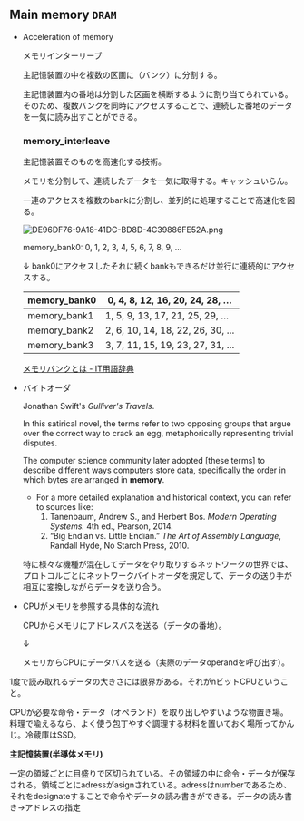 ## Main memory `DRAM`

- Acceleration of memory
    
    メモリインターリーブ
    
    主記憶装置の中を複数の区画に（バンク）に分割する。
    
    主記憶装置内の番地は分割した区画を横断するように割り当てられている。そのため、複数バンクを同時にアクセスすることで、連続した番地のデータを一気に読み出すことができる。
    
    ### memory_interleave
    
    主記憶装置そのものを高速化する技術。
    
    メモリを分割して、連続したデータを一気に取得する。キャッシュいらん。
    
    一連のアクセスを複数のbankに分割し、並列的に処理することで高速化を図る。
    
    ![DE96DF76-9A18-41DC-BD8D-4C39886FE52A.png](https://prod-files-secure.s3.us-west-2.amazonaws.com/d36be01f-c315-4c3e-890b-9b2043984cc4/1f43e828-42af-4afb-8baa-d0575175e8e6/DE96DF76-9A18-41DC-BD8D-4C39886FE52A.png)
    
    memory_bank0: 0, 1, 2, 3, 4, 5, 6, 7, 8, 9, …
    
    ↓ bank0にアクセスしたそれに続くbankもできるだけ並行に連続的にアクセスする。
    
    | memory_bank0 | 0, 4, 8, 12, 16, 20, 24, 28, … |
    | --- | --- |
    | memory_bank1 | 1, 5, 9, 13, 17, 21, 25, 29, … |
    | memory_bank2 | 2, 6, 10, 14, 18, 22, 26, 30, … |
    | memory_bank3 | 3, 7, 11, 15, 19, 23, 27, 31, … |
    
    [メモリバンクとは - IT用語辞典](https://e-words.jp/w/メモリバンク.html#:~:text=メモリバンクとは、コンピュータ,されることが多い%E3%80%82)
    
- バイトオーダ
    
    Jonathan Swift's *Gulliver's Travels*.
    
    In this satirical novel, the terms refer to two opposing groups that argue over the correct way to crack an egg, metaphorically representing trivial disputes.
    
    The computer science community later adopted [these terms] to describe different ways computers store data, specifically the order in which bytes are arranged in **memory**.
    
    - For a more detailed explanation and historical context, you can refer to sources like:
        1. Tanenbaum, Andrew S., and Herbert Bos. *Modern Operating Systems.* 4th ed., Pearson, 2014.
        2. “Big Endian vs. Little Endian.” *The Art of Assembly Language*, Randall Hyde, No Starch Press, 2010.
    
    特に様々な機種が混在してデータをやり取りするネットワークの世界では、プロトコルごとにネットワークバイトオーダを規定して、データの送り手が相互に変換しながらデータを送り合う。
    
- CPUがメモリを参照する具体的な流れ
    
    CPUからメモリにアドレスバスを送る（データの番地）。
    
    ↓
    
    メモリからCPUにデータバスを送る（実際のデータoperandを呼び出す）。
    

1度で読み取れるデータの大きさには限界がある。それがnビットCPUということ。

CPUが必要な命令・データ（オペランド）を取り出しやすいような物置き場。料理で喩えるなら、よく使う包丁やすぐ調理する材料を置いておく場所ってかんじ。冷蔵庫はSSD。

**主記憶装置(半導体メモリ)**

一定の領域ごとに目盛りで区切られている。その領域の中に命令・データが保存される。領域ごとにadressがasignされている。adressはnumberであるため、それをdesignateすることで命令やデータの読み書きができる。データの読み書き→アドレスの指定
